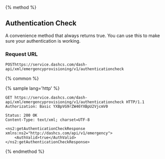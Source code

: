 {% method %}

## Authentication Check

A convenience method that always returns true. You can use this to make sure your authentication is working.  

### Request URL

<code class="post">POST</code>`https://service.dashcs.com/dash-api/xml/emergencyprovisioning/v1/authenticationcheck`

{% common %}

{% sample lang='http' %}

```http
GET https://service.dashcs.com/dash-api/xml/emergencyprovisioning/v1/authenticationcheck HTTP/1.1
Authorization: Basic YXBpVG9rZW46YXBpU2VjcmV0
```

```http
Status: 200 OK
Content-Type: text/xml; charset=UTF-8

<ns2:getAuthenticationCheckResponse xmlns:ns2="http://dashcs.com/api/v1/emergency">
    <AuthValid>true</AuthValid>
</ns2:getAuthenticationCheckResponse>
```

{% endmethod %}
